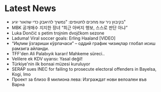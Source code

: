 # Latest News
-  בקיבוץ ניר עוז מחכים לחטופים: "נמשיך להיאבק כדי שהאור יגיע"
-  MBK 공개매수 지지한 장녀 “최근 아버지 행보, 스스로 판단 아냐”
-  Luka Dončić s petim trojnim dvojčkom sezone
-  Laduma! Viral soccer goals: Erling Haaland [VIDEO]
-  “Иқлим ўзгариши кўрпачаси” – оддий график чизиқлар глобал исиш рамзига айланди.
-  TFF'den Ali Palabıyık kararı! Mahkeme süreci..
-  Velilere ek KDV uyarısı: Yasal değil!
-  Türkiye'nin ilk bonsai müzesi kuruluyor
-  SERAP sues INEC for failing to prosecute electoral offenders in Bayelsa, Kogi, Imo
-  Проект за близо 8 милиона лева: Изграждат нови велоалеи във Варна
